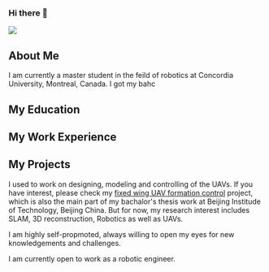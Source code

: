 ### Hi there 👋
![](https://github-readme-stats.vercel.app/api?username=lee-shun)

## About Me
I am currently a master student in the feild of robotics at Concordia University, Montreal, Canada.   I got my bahc

## My Education

## My Work Experience

## My Projects 

I used to work on designing, modeling and controlling of the UAVs. If you have interest, please check my [fixed wing UAV formation control]() project, which is also the main part of my bachalor's thesis work at Beijing Institude of Technology, Beijing China.
But for now, my research interest includes SLAM, 3D reconstruction, Robotics as well as UAVs. 

I am highly self-propmoted, always willing to open my eyes for new knowledgements and challenges.

I am currently open to work as a robotic engineer.
